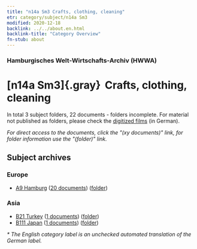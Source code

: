 ```yaml
---
title: "n14a Sm3 Crafts, clothing, cleaning"
etr: category/subject/n14a Sm3
modified: 2020-12-18
backlink: ../../about.en.html
backlink-title: "Category Overview"
fn-stub: about
---
```


### Hamburgisches Welt-Wirtschafts-Archiv (HWWA)
# [n14a Sm3]{.gray}&#8201; Crafts, clothing, cleaning&#160; 





In total 3 subject folders, 22 documents - folders incomplete.
For material not published as folders, please check the [digitized films](/film/h1_sh) (in German).

_For direct access to the documents, click the "(xy documents)" link, for folder information use the "(folder)" link._

## Subject archives



### Europe

- [A9 Hamburg](../../../geo/about.en.html#A9) (<a href="https://dfg-viewer.de/show/?tx_dlf[id]=https://pm20.zbw.eu/mets/sh/1409xx/140905/1451xx/145140/public.mets.en.xml" target="_blank">20 documents</a>) ([folder](http://purl.org/pressemappe20/folder/sh/140905,145140))

### Asia

- [B21 Turkey](../../../geo/about.en.html#B21) (<a href="https://dfg-viewer.de/show/?tx_dlf[id]=https://pm20.zbw.eu/mets/sh/1411xx/141111/1451xx/145140/public.mets.en.xml" target="_blank">1 documents</a>) ([folder](http://purl.org/pressemappe20/folder/sh/141111,145140))
- [B111 Japan](../../../geo/about.en.html#B111) (<a href="https://dfg-viewer.de/show/?tx_dlf[id]=https://pm20.zbw.eu/mets/sh/1412xx/141272/1451xx/145140/public.mets.en.xml" target="_blank">1 documents</a>) ([folder](http://purl.org/pressemappe20/folder/sh/141272,145140))


_* The English category label is an unchecked automated translation of the German label._


